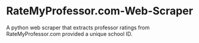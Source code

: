 # RateMyProfessor.com-Web-Scraper
A python web scraper that extracts professor ratings from RateMyProfessor.com provided a unique school ID.
